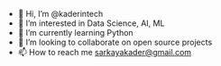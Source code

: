 - 👋 Hi, I’m @kaderintech
- 👀 I’m interested in Data Science, AI, ML
- 🌱 I’m currently learning Python
- 💞️ I’m looking to collaborate on open source projects
- 📫 How to reach me sarkayakader@gmail.com

<!---
kaderintech/kaderintech is a ✨ special ✨ repository because its `README.md` (this file) appears on your GitHub profile.
You can click the Preview link to take a look at your changes.
--->
